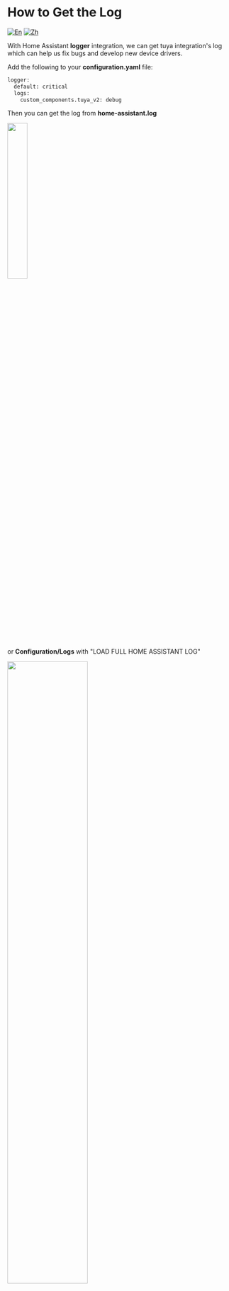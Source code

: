 # How to Get the Log

[![En](https://img.shields.io/badge/Docs-English-orange)](https://github.com/tuya/tuya-home-assistant/wiki/How-to-Get-the-Log) [![Zh](https://img.shields.io/badge/Docs-中文-orange)](https://github.com/tuya/tuya-home-assistant/wiki/%E5%A6%82%E4%BD%95%E8%8E%B7%E5%8F%96%E6%97%A5%E5%BF%97)

With Home Assistant **logger** integration, we can get tuya integration's log which can help us fix bugs and develop new device drivers.

Add the following to your **configuration.yaml** file:
```python
logger:
  default: critical
  logs:
    custom_components.tuya_v2: debug
```
Then you can get the log from **home-assistant.log** 

<img src="https://images.tuyacn.com/smart/hass/hass_integrations_log_file.png" width="30%"/>

or **Configuration/Logs** with "LOAD FULL HOME ASSISTANT LOG"

<img src="https://images.tuyacn.com/smart/hass/hass_integrations_log_full.png" width="60%"/>

